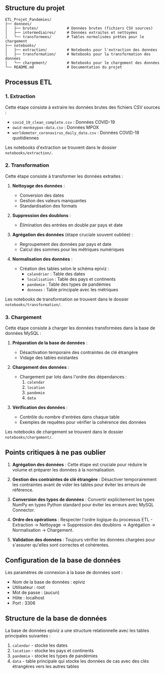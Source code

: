 

## Structure du projet

```
ETL_Projet_Pandemies/
├── donnees/
│   ├── brutes/             # Données brutes (fichiers CSV sources)
│   ├── intermediaires/     # Données extraites et nettoyées
│   └── transformees/       # Tables normalisées prêtes pour le chargement
├── notebooks/
│   ├── extraction/         # Notebooks pour l'extraction des données
│   ├── transformation/     # Notebooks pour la transformation des données
│   └── chargement/         # Notebooks pour le chargement des données
└── README.md               # Documentation du projet
```

## Processus ETL

### 1. Extraction

Cette étape consiste à extraire les données brutes des fichiers CSV sources :
- `covid_19_clean_complete.csv` : Données COVID-19
- `owid-monkeypox-data.csv` : Données MPOX
- `worldometer_coronavirus_daily_data.csv` : Données COVID-19 quotidiennes

Les notebooks d'extraction se trouvent dans le dossier `notebooks/extraction/`.

### 2. Transformation

Cette étape consiste à transformer les données extraites :

1. **Nettoyage des données** :
   - Conversion des dates
   - Gestion des valeurs manquantes
   - Standardisation des formats

2. **Suppression des doublons** :
   - Élimination des entrées en double par pays et date

3. **Agrégation des données** (étape cruciale souvent oubliée) :
   - Regroupement des données par pays et date
   - Calcul des sommes pour les métriques numériques

4. **Normalisation des données** :
   - Création des tables selon le schéma epiviz :
     - `calendrier` : Table des dates
     - `localisation` : Table des pays et continents
     - `pandemie` : Table des types de pandémies
     - `donnees` : Table principale avec les métriques

Les notebooks de transformation se trouvent dans le dossier `notebooks/transformation/`.

### 3. Chargement

Cette étape consiste à charger les données transformées dans la base de données MySQL :

1. **Préparation de la base de données** :
   - Désactivation temporaire des contraintes de clé étrangère
   - Vidage des tables existantes

2. **Chargement des données** :
   - Chargement par lots dans l'ordre des dépendances :
     1. `calendar`
     2. `location`
     3. `pandemie`
     4. `data`

3. **Vérification des données** :
   - Contrôle du nombre d'entrées dans chaque table
   - Exemples de requêtes pour vérifier la cohérence des données

Les notebooks de chargement se trouvent dans le dossier `notebooks/chargement/`.

## Points critiques à ne pas oublier

1. **Agrégation des données** : Cette étape est cruciale pour réduire le volume et préparer les données à la normalisation.

2. **Gestion des contraintes de clé étrangère** : Désactiver temporairement les contraintes avant de vider les tables pour éviter les erreurs de référence.

3. **Conversion des types de données** : Convertir explicitement les types NumPy en types Python standard pour éviter les erreurs avec MySQL Connector.

4. **Ordre des opérations** : Respecter l'ordre logique du processus ETL - Extraction → Nettoyage → Suppression des doublons → Agrégation → Normalisation → Chargement.

5. **Validation des données** : Toujours vérifier les données chargées pour s'assurer qu'elles sont correctes et cohérentes.

## Configuration de la base de données

Les paramètres de connexion à la base de données sont :
- Nom de la base de données : epiviz
- Utilisateur : root
- Mot de passe : (aucun)
- Hôte : localhost
- Port : 3306

## Structure de la base de données

La base de données epiviz a une structure relationnelle avec les tables principales suivantes :
1. `calendar` - stocke les dates
2. `location` - stocke les pays et continents
3. `pandemie` - stocke les types de pandémies
4. `data` - table principale qui stocke les données de cas avec des clés étrangères vers les autres tables
